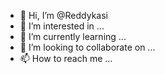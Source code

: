 - 👋 Hi, I’m @Reddykasi
- 👀 I’m interested in ...
- 🌱 I’m currently learning ...
- 💞️ I’m looking to collaborate on ...
- 📫 How to reach me ...

<!---
Reddykasi/Reddykasi is a ✨ special ✨ repository because its `README.md` (this file) appears on your GitHub profile.
You can click the Preview link to take a look at your changes.
--->
